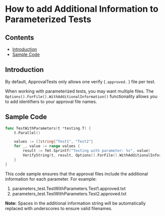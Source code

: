 <a id="top"></a>

# How to add Additional Information to Parameterized Tests
<!-- toc -->
## Contents

  * [Introduction](#introduction)
  * [Sample Code](#sample-code)
<!-- endToc -->

## Introduction
By default, ApprovalTests only allows one verify (`.approved.` ) file per test.

When working with parameterized tests, you may want multiple files.
The `Options().ForFile().WithAdditionalInformation()` functionality allows you
to add identifiers to your approval file names.

## Sample Code

<!-- snippet: parameterized_test_with_additional_information -->
```go
func TestWithParameters(t *testing.T) {
	t.Parallel()

	values := []string{"Test1", "Test2"}
	for _, value := range values {
		result := fmt.Sprintf("Testing with parameter: %s", value)
		VerifyString(t, result, Options().ForFile().WithAdditionalInformation(value))
	}
}
```
<!-- endSnippet -->

This code sample ensures that the approval files include the additional information for each parameter. For example:
1. parameters_test.TestWithParameters.Test1.approved.txt
2. parameters_test.TestWithParameters.Test2.approved.txt

**Note:** Spaces in the additional information string will be automatically replaced with underscores to ensure valid filenames.
